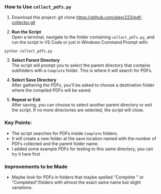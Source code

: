 ### How to Use `collect_pdfs.py`

1. Download this project: git clone https://github.com/alexr223/pdf-collector.git

2.  **Run the Script**  
   Open a terminal, navigate to the folder containing `collect_pdfs.py`, and run the script in VS Code or just in Windows Command Prompt with:
   ```terminal
   python collect_pdfs.py
   ```

3. **Select Parent Directory**  
   The script will prompt you to select the parent directory that contains subfolders with a `Complete` folder. This is where it will search for PDFs.

4. **Select Save Directory**  
   After gathering the PDFs, you'll be asked to choose a destination folder where the compiled PDFs will be saved.

5. **Repeat or Exit**  
   After saving, you can choose to select another parent directory or exit the script. If no more directories are selected, the script will close.

### Key Points:
- The script searches for PDFs inside `Complete` folders.
- It will create a new folder at the save location named with the number of PDFs collected and the parent folder name.
- I added some example PDFs for testing to this same directory, you can try it here first


### Improvements to be Made
- Maybe look for PDFs in folders that maybe spelled "Complete " or "Completed"/folders with almost the exact same name but slight variations.
